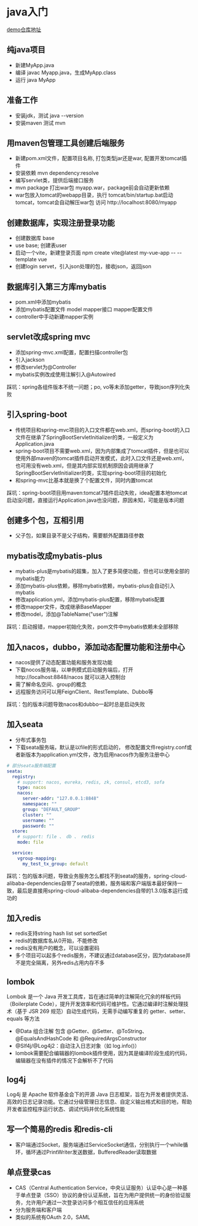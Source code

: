 # java入门
[demo仓库地址 ](https://github.com/mmacchao/java-demo) 

## 纯java项目
- 新建MyApp.java
- 编译 javac Myapp.java，生成MyApp.class
- 运行 java MyApp

## 准备工作
- 安装jdk，测试 java --version
- 安装maven 测试 mvn

## 用maven包管理工具创建后端服务
- 新建pom.xml文件，配置项目名称, 打包类型jar还是war, 配置开发tomcat插件
- 安装依赖 mvn dependency:resolve
- 编写servlet类，提供后端接口服务
- mvn package 打出war包 myapp.war，package前会自动更新依赖
- war包放入tomcat的webapp目录，执行 tomcat/bin/startup.bat启动tomcat，tomcat会自动解压war包 访问 http://localhost:8080/myapp

## 创建数据库，实现注册登录功能
- 创建数据库 base
- use base; 创建表user
- 启动一个vite，新建登录页面 npm create vite@latest my-vue-app -- --template vue
- 创建login servet，引入json处理的包，接收json，返回json

## 数据库引入第三方库mybatis
- pom.xml中添加mybatis
- 添加mybatis配置文件 model mapper接口 mapper配置文件
- controller中手动新建mapper实例

## servlet改成spring mvc
- 添加spring-mvc.xml配置，配置扫描controller包
- 引入jackson
- 修改servlet为@Controller
- mybatis实例改成使用注解引入@Autowired

踩坑：spring各组件版本不统一问题；po, vo等未添加getter，导致json序列化失败

## 引入spring-boot
- 传统项目和spring-mvc项目的入口文件都在web.xml，而spring-boot的入口文件在继承了SpringBootServletInitializer的类，一般定义为Application.java
- spring-boot项目不需要web.xml，因为内部集成了tomcat插件，但是也可以使用外部maven的tomcat插件启动开发模式，此时入口文件还是web.xml，也可用没有web.xml，但是其内部实现机制原因会调用继承了SpringBootServletInitializer的类，实现spring-boot项目的初始化
- 和spring-mvc比基本就是换了个配置文件，同时内置tomcat

踩坑：spring-boot项目用maven:tomcat7插件启动失败，idea配置本地tomcat启动没问题，直接运行Application.java也没问题，原因未知，可能是版本问题

## 创建多个包，互相引用
- 父子包，如果目录不是父子结构，需要额外配置路径参数

## mybatis改成mybatis-plus
- mybatis-plus是mybatis的超集，加入了更多简便功能，但也可以使用全部的mybatis能力
- 添加mybatis-plus依赖，移除mybatis依赖，mybatis-plus会自动引入mybatis
- 修改application.yml，添加mybatis-plus配置，移除mybatis配置
- 修改mapper文件，改成继承BaseMapper
- 修改model，添加@TableName("user")注解

踩坑：启动报错，mapper初始化失败，pom文件中mybatis依赖未全部移除

## 加入nacos，dubbo，添加动态配置功能和注册中心
- nacos提供了动态配置功能和服务发现功能
- 下载nocos服务端，以单例模式启动服务端后，打开 http://localhost:8848/nacos 就可以进入控制台
- 需了解命名空间、group的概念
- 远程服务访问可以用FeignClient、RestTemplate、Dubbo等

踩坑：包的版本问题导致nacos和dubbo一起时总是启动失败

## 加入seata
- 分布式事务包
- 下载seata服务端，默认是以file的形式启动的， 修改配置文件registry.conf或者新版本为application.yml文件，改为启用nacos作为服务注册中心
```yml
# 部分seata服务端配置
seata:
  registry:
    # support: nacos, eureka, redis, zk, consul, etcd3, sofa
    type: nacos
    nacos:
      server-addr: "127.0.0.1:8848"
      namespace: ""
      group: "DEFAULT_GROUP"
      cluster: ""
      username: ""
      password: ""
  store:
    # support: file 、 db 、 redis
    mode: file

  service:
    vgroup-mapping:
      my_test_tx_group: default
```

踩坑：包的版本问题，导致业务服务怎么都找不到seata的服务，spring-cloud-alibaba-dependencies自带了seata的依赖，服务端和客户端版本最好保持一致，最后是直接用spring-cloud-alibaba-dependencies自带的1.3.0版本运行成功的

## 加入redis
- redis支持string hash list set sortedSet
- redis的数据库名从0开始，不能修改
- redis没有用户的概念，可以设置密码
- 多个项目可以起多个redis服务，不建议通过database区分，因为database并不是完全隔离，另外redis占用内存不多

## lombok
Lombok 是一个 Java 开发工具库，旨在通过简单的注解简化冗余的样板代码（Boilerplate Code），提升开发效率和代码可维护性。它通过编译时注解处理技术（基于 JSR 269 规范）自动生成代码，无需手动编写重复的 getter、setter、equals 等方法
- @Data 组合注解 包含 @Getter、@Setter、@ToString、@EqualsAndHashCode 和 @RequiredArgsConstructor
- @Slf4j/@Log4j2：自动注入日志对象（如 log.info()）
- lombok需要配合编辑器的lombok插件使用，因为其是编译阶段生成的代码，编辑器在没有插件的情况下会解析不了代码


## log4j
Log4j 是 Apache 软件基金会下的开源 Java 日志框架，旨在为开发者提供灵活、高效的日志记录功能。它通过分级管理日志信息、自定义输出格式和目的地，帮助开发者监控程序运行状态、调试代码并优化系统性能

## 写一个简易的redis 和redis-cli
- 客户端通过Socket，服务端通过ServiceSocket通信，分别执行一个while循环，循环通过PrintWriter发送数据，BufferedReader读取数据

## 单点登录cas
- CAS（Central Authentication Service，中央认证服务）认证中心是一种基于单点登录（SSO）协议的身份认证系统，旨在为用户提供统一的身份验证服务，允许用户通过一次登录访问多个相互信任的应用系统
- 分为服务端和客户端
- 类似的系统有OAuth 2.0，SAML
